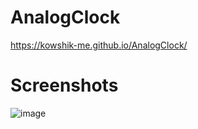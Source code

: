 # AnalogClock
https://kowshik-me.github.io/AnalogClock/
# Screenshots
![image](https://user-images.githubusercontent.com/104454045/197477334-4af28d40-37c5-4888-a630-cf822bb2a6f5.png)
